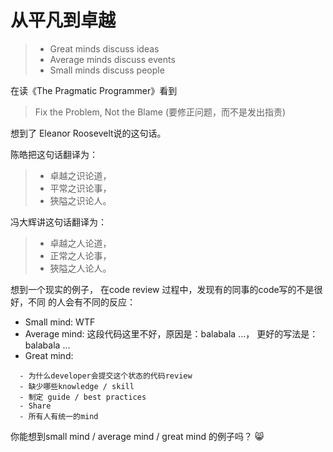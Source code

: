 # 从平凡到卓越

> - Great minds discuss ideas
> - Average minds discuss events
> - Small minds discuss people

在读《The Pragmatic Programmer》看到

> Fix the Problem, Not the Blame (要修正问题，而不是发出指责)

想到了 Eleanor Roosevelt说的这句话。

陈皓把这句话翻译为：

> - 卓越之识论道，
> - 平常之识论事，
> - 狹隘之识论人。

冯大辉讲这句话翻译为：

> - 卓越之人论道，
> - 正常之人论事，
> - 狹隘之人论人。

想到一个现实的例子， 在code review 过程中，发现有的同事的code写的不是很好，不同
的人会有不同的反应：

- Small mind: WTF
- Average mind: 这段代码这里不好，原因是：balabala ...， 更好的写法是：balabala
  ...
- Great mind:

```
  - 为什么developer会提交这个状态的代码review
  - 缺少哪些knowledge / skill
  - 制定 guide / best practices
  - Share
  - 所有人有统一的mind
```

你能想到small mind / average mind / great mind 的例子吗？ 😸
